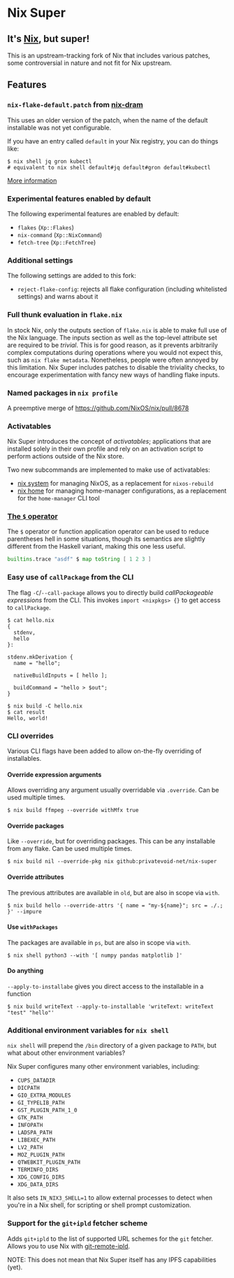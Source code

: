# Nix Super

## It's [Nix](https://nixos.org), but super!

This is an upstream-tracking fork of Nix that includes various patches, some controversial in nature and not fit for Nix upstream.

## Features

### `nix-flake-default.patch` from [nix-dram](https://github.com/dramforever/nix-dram)

This uses an older version of the patch, when the name of the default installable was not yet configurable.

If you have an entry called `default` in your Nix registry, you can do things like:

```shell-session
$ nix shell jq gron kubectl
# equivalent to nix shell default#jq default#gron default#kubectl
```

[More information](https://github.com/dramforever/nix-dram#changes-to-installable)

### Experimental features enabled by default

The following experimental features are enabled by default:
- `flakes` (`Xp::Flakes`)
- `nix-command` (`Xp::NixCommand`)
- `fetch-tree` (`Xp::FetchTree`)

### Additional settings

The following settings are added to this fork:
- `reject-flake-config`: rejects all flake configuration (including whitelisted settings) and warns about it

### Full thunk evaluation in `flake.nix`

In stock Nix, only the outputs section of `flake.nix` is able to make full use of the Nix language.
The inputs section as well as the top-level attribute set are required to be *trivial*.
This is for good reason, as it prevents arbitrarily complex computations during operations where you would not expect this,
such as `nix flake metadata`.
Nonetheless, people were often annoyed by this limitation. Nix Super includes patches to disable the triviality checks,
to encourage experimentation with fancy new ways of handling flake inputs.

### Named packages in `nix profile`

A preemptive merge of https://github.com/NixOS/nix/pull/8678

### Activatables

Nix Super introduces the concept of *activatables*; applications that are installed solely in their own profile
and rely on an activation script to perform actions outside of the Nix store.

Two new subcommands are implemented to make use of activatables:

- [nix system](https://cache.privatevoid.net/nix/store/6wq71q0lwgkr4l900flf26cn0lk79miw-nix-super-2.16.0pre20230504_3822d33-doc/share/doc/nix/manual/command-ref/new-cli/nix3-system.html) for managing NixOS, as a replacement for `nixos-rebuild`
- [nix home](https://cache.privatevoid.net/nix/store/6wq71q0lwgkr4l900flf26cn0lk79miw-nix-super-2.16.0pre20230504_3822d33-doc/share/doc/nix/manual/command-ref/new-cli/nix3-home.html) for managing home-manager configurations, as a replacement for the `home-manager` CLI tool


### [The `$` operator](https://github.com/NixOS/nix/pull/5577)

The `$` operator or function application operator can be used to reduce parentheses hell in some situations,
though its semantics are slightly different from the Haskell variant, making this one less useful.

```nix
builtins.trace "asdf" $ map toString [ 1 2 3 ]
```

### Easy use of `callPackage` from the CLI

The flag `-C`/`--call-package` allows you to directly build *callPackageable expressions* from the CLI.
This invokes `import <nixpkgs> {}` to get access to `callPackage`.


```shell-session
$ cat hello.nix
{
  stdenv,
  hello
}:

stdenv.mkDerivation {
  name = "hello";

  nativeBuildInputs = [ hello ];

  buildCommand = "hello > $out";
}

$ nix build -C hello.nix
$ cat result
Hello, world!
```

### CLI overrides

Various CLI flags have been added to allow on-the-fly overriding of installables.


#### Override expression arguments
Allows overriding any argument usually overridable via `.override`. Can be used multiple times.
```shell-session
$ nix build ffmpeg --override withMfx true
```

#### Override packages
Like `--override`, but for overriding packages. This can be any installable from any flake. Can be used multiple times.
```shell-session
$ nix build nil --override-pkg nix github:privatevoid-net/nix-super
```

#### Override attributes
The previous attributes are available in `old`, but are also in scope via `with`.
```shell-session
$ nix build hello --override-attrs '{ name = "my-${name}"; src = ./.; }' --impure
```

#### Use `withPackages`
The packages are available in `ps`, but are also in scope via `with`.
```shell-session
$ nix shell python3 --with '[ numpy pandas matplotlib ]'
```

#### Do anything
`--apply-to-installabe` gives you direct access to the installable in a function
```shell-session
$ nix build writeText --apply-to-installable 'writeText: writeText "test" "hello"'
```

### Additional environment variables for `nix shell`

`nix shell` will prepend the `/bin` directory of a given package to `PATH`, but what about other environment variables?

Nix Super configures many other environment variables, including:

- `CUPS_DATADIR`
- `DICPATH`
- `GIO_EXTRA_MODULES`
- `GI_TYPELIB_PATH`
- `GST_PLUGIN_PATH_1_0`
- `GTK_PATH`
- `INFOPATH`
- `LADSPA_PATH`
- `LIBEXEC_PATH`
- `LV2_PATH`
- `MOZ_PLUGIN_PATH`
- `QTWEBKIT_PLUGIN_PATH`
- `TERMINFO_DIRS`
- `XDG_CONFIG_DIRS`
- `XDG_DATA_DIRS`

It also sets `IN_NIX3_SHELL=1` to allow external processes to detect when you're in a Nix shell,
for scripting or shell prompt customization.

### Support for the `git+ipld` fetcher scheme

Adds `git+ipld` to the list of supported URL schemes for the `git` fetcher. Allows you to use Nix with [git-remote-ipld](https://github.com/ipfs-shipyard/git-remote-ipld).

NOTE: This does not mean that Nix Super itself has any IPFS capabilities (yet).
